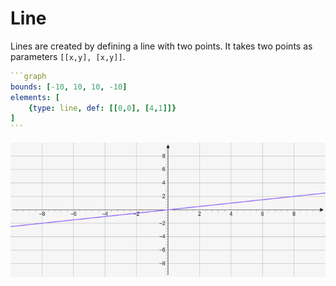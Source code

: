 # Line

Lines are created by defining a line with two points. It takes two points as parameters `[[x,y], [x,y]]`.

````yaml
```graph
bounds: [-10, 10, 10, -10]
elements: [
	{type: line, def: [[0,0], [4,1]]}
]
```
````

![line](../../imgs/Line-graph-1.png)

